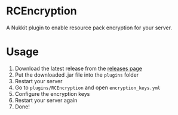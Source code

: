 # RCEncryption
A Nukkit plugin to enable resource pack encryption for your server.

# Usage
1. Download the latest release from the [releases page](https://github.com/alvin0319/RCEncryption/releases/latest)
2. Put the downloaded .jar file into the `plugins` folder
3. Restart your server
4. Go to `plugins/RCEncryption` and open `encryption_keys.yml`
5. Configure the encryption keys
6. Restart your server again
7. Done!